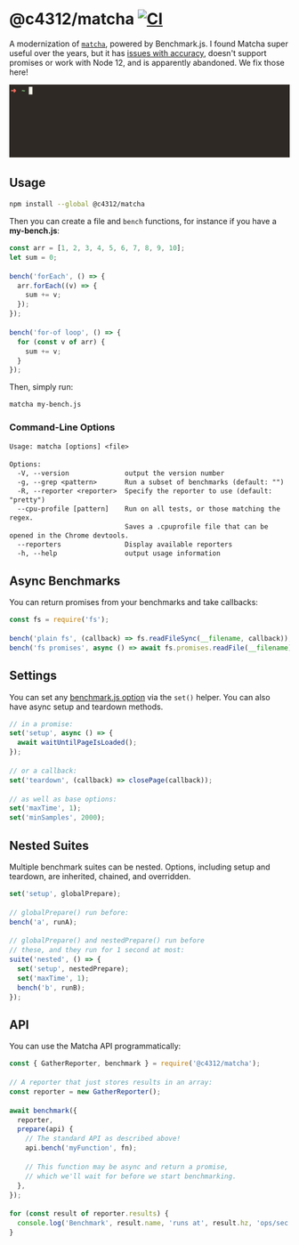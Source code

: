 # @c4312/matcha [![CI](https://github.com/connor4312/matcha/actions/workflows/ci.yml/badge.svg?branch=master)](https://github.com/connor4312/matcha/actions/workflows/ci.yml?query=branch%3Amaster)

A modernization of [`matcha`](https://github.com/logicalparadox/matcha), powered by Benchmark.js. I found Matcha super useful over the years, but it has [issues with accuracy](https://github.com/logicalparadox/matcha/issues/22), doesn't support promises or work with Node 12, and is apparently abandoned. We fix those here!

![Demonstration video of the matcha command line](./demo.gif)

## Usage

```sh
npm install --global @c4312/matcha
```

Then you can create a file and `bench` functions, for instance if you have a **my-bench.js**:

```js
const arr = [1, 2, 3, 4, 5, 6, 7, 8, 9, 10];
let sum = 0;

bench('forEach', () => {
  arr.forEach((v) => {
    sum += v;
  });
});

bench('for-of loop', () => {
  for (const v of arr) {
    sum += v;
  }
});
```

Then, simply run:

```sh
matcha my-bench.js
```

### Command-Line Options

```text
Usage: matcha [options] <file>

Options:
  -V, --version              output the version number
  -g, --grep <pattern>       Run a subset of benchmarks (default: "")
  -R, --reporter <reporter>  Specify the reporter to use (default: "pretty")
  --cpu-profile [pattern]    Run on all tests, or those matching the regex.
                             Saves a .cpuprofile file that can be opened in the Chrome devtools.
  --reporters                Display available reporters
  -h, --help                 output usage information
```

## Async Benchmarks

You can return promises from your benchmarks and take callbacks:

```js
const fs = require('fs');

bench('plain fs', (callback) => fs.readFileSync(__filename, callback));
bench('fs promises', async () => await fs.promises.readFile(__filename));
```

## Settings

You can set any [benchmark.js option](https://benchmarkjs.com/docs#options) via the `set()` helper. You can also have async setup and teardown methods.

```js
// in a promise:
set('setup', async () => {
  await waitUntilPageIsLoaded();
});

// or a callback:
set('teardown', (callback) => closePage(callback));

// as well as base options:
set('maxTime', 1);
set('minSamples', 2000);
```

## Nested Suites

Multiple benchmark suites can be nested. Options, including setup and teardown, are inherited, chained, and overridden.

```js
set('setup', globalPrepare);

// globalPrepare() run before:
bench('a', runA);

// globalPrepare() and nestedPrepare() run before
// these, and they run for 1 second at most:
suite('nested', () => {
  set('setup', nestedPrepare);
  set('maxTime', 1);
  bench('b', runB);
});
```

## API

You can use the Matcha API programmatically:

```js
const { GatherReporter, benchmark } = require('@c4312/matcha');

// A reporter that just stores results in an array:
const reporter = new GatherReporter();

await benchmark({
  reporter,
  prepare(api) {
    // The standard API as described above!
    api.bench('myFunction', fn);

    // This function may be async and return a promise,
    // which we'll wait for before we start benchmarking.
  },
});

for (const result of reporter.results) {
  console.log('Benchmark', result.name, 'runs at', result.hz, 'ops/sec');
}
```
